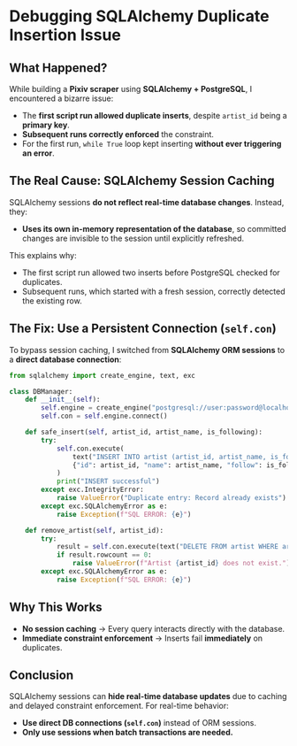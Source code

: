 # Debugging SQLAlchemy Duplicate Insertion Issue

## What Happened?

While building a **Pixiv scraper** using **SQLAlchemy + PostgreSQL**, I encountered a bizarre issue:

- The **first script run allowed duplicate inserts**, despite `artist_id` being a **primary key**.
- **Subsequent runs correctly enforced** the constraint.
- For the first run, `while True` loop kept inserting **without ever triggering an error**.

## The Real Cause: **SQLAlchemy Session Caching**

SQLAlchemy sessions **do not reflect real-time database changes**. Instead, they:

- **Uses its own in-memory representation of the database**, so committed changes are invisible to the session until explicitly refreshed.

This explains why:

- The first script run allowed two inserts before PostgreSQL checked for duplicates.
- Subsequent runs, which started with a fresh session, correctly detected the existing row.

## The Fix: Use a Persistent Connection (`self.con`)

To bypass session caching, I switched from **SQLAlchemy ORM sessions** to a **direct database connection**:

```python
from sqlalchemy import create_engine, text, exc

class DBManager:
    def __init__(self):
        self.engine = create_engine("postgresql://user:password@localhost:5432/database_name", isolation_level="AUTOCOMMIT")
        self.con = self.engine.connect()

    def safe_insert(self, artist_id, artist_name, is_following):
        try:
            self.con.execute(
                text("INSERT INTO artist (artist_id, artist_name, is_following) VALUES (:id, :name, :follow)"),
                {"id": artist_id, "name": artist_name, "follow": is_following}
            )
            print("INSERT successful")
        except exc.IntegrityError:
            raise ValueError("Duplicate entry: Record already exists")
        except exc.SQLAlchemyError as e:
            raise Exception(f"SQL ERROR: {e}")

    def remove_artist(self, artist_id):
        try:
            result = self.con.execute(text("DELETE FROM artist WHERE artist_id = :id"), {"id": artist_id})
            if result.rowcount == 0:
                raise ValueError(f"Artist {artist_id} does not exist.")
        except exc.SQLAlchemyError as e:
            raise Exception(f"SQL ERROR: {e}")

```

## Why This Works

- **No session caching** → Every query interacts directly with the database.
- **Immediate constraint enforcement** → Inserts fail **immediately** on duplicates.

## Conclusion

SQLAlchemy sessions can **hide real-time database updates** due to caching and delayed constraint enforcement. For real-time behavior:

- **Use direct DB connections (`self.con`)** instead of ORM sessions.
- **Only use sessions when batch transactions are needed.**